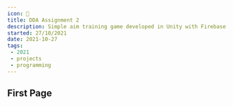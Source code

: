 ```yaml
---
icon: 💾
title: DDA Assignment 2
description: Simple aim training game developed in Unity with Firebase integrations
started: 27/10/2021
date: 2021-10-27
tags: 
 - 2021
 - projects
 - programming
---
```


## First Page